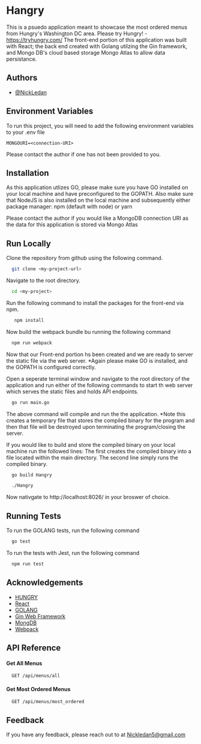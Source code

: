 
# Hangry

This is a psuedo application meant to showcase the most ordered menus from Hungry's Washington DC area. Please try Hungry! - https://tryhungry.com/
The front-end portion of this application was built with React; the back end created with Golang utilzing the Gin framework, and Mongo DB's cloud based storage Mongo Atlas to allow data persistance.


## Authors

- [@NickLedan](https://www.github.com/Ledan-bot)


## Environment Variables

To run this project, you will need to add the following environment variables to your .env file

`MONGOURI=<connection-URI>`

Please contact the author if one has not been provided to you.
## Installation

As this application utlizes GO, please make sure you have GO installed on your local machine and have preconfigured to the GOPATH. Also make sure that NodeJS is also installed on the local machine and subsequently either package manager: npm (default with node) or yarn

Please contact the author if you would like a MongoDB connection URI as the data for this application is stored via Mongo Atlas
## Run Locally


Clone the repository from github using the following command.
```bash
  git clone <my-project-url>
```
Navigate to the root directory.

```bash
  cd <my-project>
```
Run the following command to install the packages for the front-end via npm.
```bash
   npm install
```

Now build the webpack bundle bu running the following command

```bash
  npm run webpack
```
Now that our Front-end portion hs been created and we are ready to server the static file via the web server. *Again please make GO is installed, and the GOPATH is configured correctly.

Open a seperate terminal window and navigate to the root directory of the application and run either of the following commands to start th web server which serves the static files and holds API endpoints.
```bash
  go run main.go
```
The above command will compile and run the the application. *Note this creates a temporary file that stores the compiled binary for the program and then that file will be destroyed upon terminating the program/closing the server.

If you would like to build and store the compiled binary on your local machine run the followed lines: The first creates the compiled binary into a file located within the main directory. The second line simply runs the compiled binary.

```bash
  go build Hangry

  ./Hangry
```


Now nativgate to http://localhost:8026/ in your broswer of choice.

## Running Tests

To run the GOLANG tests, run the following command

```bash
  go test
```

To run the tests with Jest, run the following command

```bash
  npm run test
```


## Acknowledgements

 - [HUNGRY](https://tryhungry.com/)
 - [React](https://reactjs.org)
 - [GOLANG](https://go.dev/)
 - [Gin Web Framework](https://github.com/gin-gonic/gin)
 - [MongDB](https://www.mongodb.com)
 - [Webpack](https://webpack.js.org)


## API Reference

#### Get All Menus

```http
  GET /api/menus/all
```



#### Get Most Ordered Menus

```http
  GET /api/menus/most_ordered
```



## Feedback

If you have any feedback, please reach out to at Nickledan5@gmail.com

